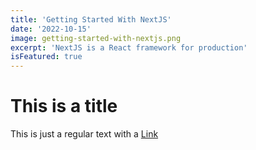 ```yaml
---
title: 'Getting Started With NextJS'
date: '2022-10-15'
image: getting-started-with-nextjs.png
excerpt: 'NextJS is a React framework for production'
isFeatured: true
---
```


# This is a title

This is just a regular text with a [Link](https://www.google.com)